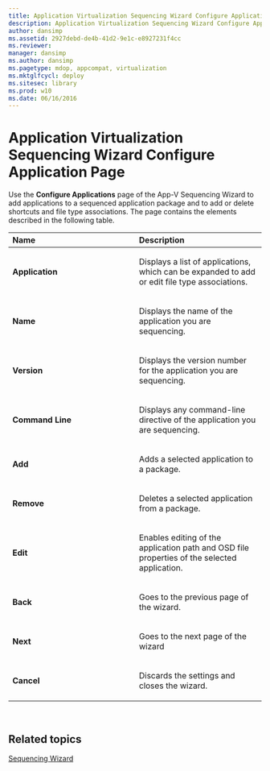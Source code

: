 ```yaml
---
title: Application Virtualization Sequencing Wizard Configure Application Page
description: Application Virtualization Sequencing Wizard Configure Application Page
author: dansimp
ms.assetid: 2927debd-de4b-41d2-9e1c-e8927231f4cc
ms.reviewer: 
manager: dansimp
ms.author: dansimp
ms.pagetype: mdop, appcompat, virtualization
ms.mktglfcycl: deploy
ms.sitesec: library
ms.prod: w10
ms.date: 06/16/2016
---
```



# Application Virtualization Sequencing Wizard Configure Application Page


Use the **Configure Applications** page of the App-V Sequencing Wizard to add applications to a sequenced application package and to add or delete shortcuts and file type associations. The page contains the elements described in the following table.

<table>
<colgroup>
<col width="50%" />
<col width="50%" />
</colgroup>
<thead>
<tr class="header">
<th align="left">Name</th>
<th align="left">Description</th>
</tr>
</thead>
<tbody>
<tr class="odd">
<td align="left"><p><strong>Application</strong></p></td>
<td align="left"><p>Displays a list of applications, which can be expanded to add or edit file type associations.</p></td>
</tr>
<tr class="even">
<td align="left"><p><strong>Name</strong></p></td>
<td align="left"><p>Displays the name of the application you are sequencing.</p></td>
</tr>
<tr class="odd">
<td align="left"><p><strong>Version</strong></p></td>
<td align="left"><p>Displays the version number for the application you are sequencing.</p></td>
</tr>
<tr class="even">
<td align="left"><p><strong>Command Line</strong></p></td>
<td align="left"><p>Displays any command-line directive of the application you are sequencing.</p></td>
</tr>
<tr class="odd">
<td align="left"><p><strong>Add</strong></p></td>
<td align="left"><p>Adds a selected application to a package.</p></td>
</tr>
<tr class="even">
<td align="left"><p><strong>Remove</strong></p></td>
<td align="left"><p>Deletes a selected application from a package.</p></td>
</tr>
<tr class="odd">
<td align="left"><p><strong>Edit</strong></p></td>
<td align="left"><p>Enables editing of the application path and OSD file properties of the selected application.</p></td>
</tr>
<tr class="even">
<td align="left"><p><strong>Back</strong></p></td>
<td align="left"><p>Goes to the previous page of the wizard.</p></td>
</tr>
<tr class="odd">
<td align="left"><p><strong>Next</strong></p></td>
<td align="left"><p>Goes to the next page of the wizard</p></td>
</tr>
<tr class="even">
<td align="left"><p><strong>Cancel</strong></p></td>
<td align="left"><p>Discards the settings and closes the wizard.</p></td>
</tr>
</tbody>
</table>

 

## Related topics


[Sequencing Wizard](sequencing-wizard.md)

 

 





